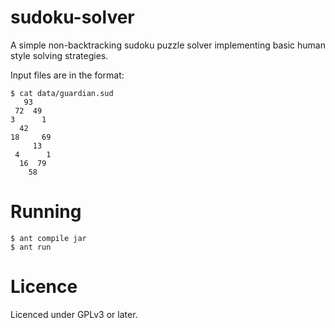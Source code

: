 sudoku-solver
=============

A simple non-backtracking sudoku puzzle solver implementing basic human
style solving strategies.


Input files are in the format:

    $ cat data/guardian.sud 
       93    
     72  49  
    3      1 
      42     
    18     69
         13  
     4      1
      16  79 
        58   

Running
=======

    $ ant compile jar
    $ ant run

Licence
=======

Licenced under GPLv3 or later.
